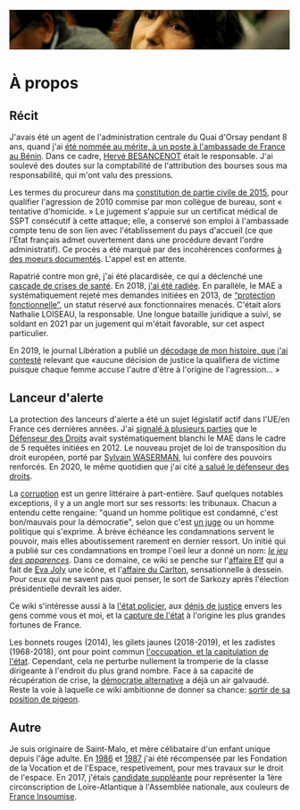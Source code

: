 ![marc-chaumeil](_aux/marc-chaumeil.png)
# À propos

## Récit

J'avais été un agent de l'administration centrale du Quai d'Orsay pendant 8 ans,
quand j'ai [été nommée au mérite, à un poste à l'ambassade de France au Bénin](pieces/82f04043/82f04043.pdf). 
Dans ce cadre, [Hervé BESANCENOT](https://www.whoswho.fr/bio/herve-besancenot_57889) était le responsable.
J'ai soulevé des doutes sur la comptabilité de l'attribution des bourses sous ma responsabilité, qui m'ont valu des pressions.

Les termes du procureur dans ma [constitution de partie civile de 2015](./demarches/aplogan.md),
pour qualifier l'agression de 2010 commise par mon collègue de bureau,
sont « tentative d'homicide. » Le jugement s'appuie sur un certificat médical de SSPT consécutif à cette attaque;
elle, a conservé son emploi à l'ambassade compte tenu de son lien avec l'établissement du pays d'accueil
(ce que l'État français admet ouvertement dans une procédure devant l'ordre administratif).
Ce procès a été marqué par des incohérences conformes [à des moeurs documentés](./vp/denijust.md#jl2014).
L'appel est en attente.

Rapatrié contre mon gré, j'ai été placardisée,
ce qui a déclenché une [cascade de crises de santé](./demarches/autre.md#a999fcb2).
En 2018, [j'ai été radiée](./demarches/radiation.md). En parallèle,
le MAE a systématiquement rejeté mes demandes initiées en 2013,
de [“protection fonctionnelle”](./demarches/pf.md),
un statut réservé aux fonctionnaires menacés. C'était alors Nathalie LOISEAU, la responsable.
Une longue bataille juridique a suivi, se soldant en 2021 par un jugement qui m'était favorable, sur cet aspect particulier.

En 2019, le journal Libération a publié un [décodage de mon histoire, que j'ai contesté](./demarches/medias.md#pezetnicolas)
relevant que «aucune décision de justice la qualifiera de victime puisque chaque femme accuse l'autre d'être à l'origine de l'agression... »
 

## Lanceur d'alerte

La protection des lanceurs d'alerte a été un sujet législatif actif dans l'UE/en France ces dernières années.
J'ai [signalé à plusieurs parties](./demarches/influence.md) que le [Défenseur des Droits](https://twitter.com/Defenseurdroits) avait systématiquement blanchi le MAE
dans le cadre de 5 requêtes initiées en 2012.
Le nouveau projet de loi de transposition du droit européen, 
porté par [Sylvain WASERMAN](https://twitter.com/SylvainWaserman), 
lui confère des pouvoirs renforcés. 
En 2020, le même quotidien que j'ai cité [a salué le défenseur des droits](./vp/parlement.md#touboninesp).

La [corruption](./vp/corruption.md) est un genre littéraire à part-entière. Sauf quelques notables exceptions, il y a un angle mort sur ses ressorts: les tribunaux. Chacun a entendu cette rengaine: "quand un homme politique est condamné, c'est bon/mauvais pour la démocratie", selon que c'est [un juge](vp/corruption.md#joly2021revolue) ou un homme politique qui s'exprime. À brève échéance les condamnations servent le pouvoir, mais elles aboutissement rarement en dernier ressort. 
Un initié qui a publié sur ces condamnations en trompe l'oeil leur a donné un nom: [_le jeu des apparences_](./vp/corruption.md#japparences). Dans ce domaine, ce wiki se penche sur l'[affaire Elf](vp/elf.md) qui a fait de [Eva Joly](https://twitter.com/EvaJoly) une icône,  et l'[affaire du Carlton](vp/carlton.md),
sensationnelle à dessein. Pour ceux qui ne savent pas quoi penser, le sort de Sarkozy après l'élection présidentielle devrait les aider. 

Ce wiki s'intéresse aussi à la [l'état policier](./vp/etatpolicier.md), aux [dénis de justice](vp/denijust.md) envers les gens comme vous et moi, et la [capture de l'état](vp/capturetat.md) à l'origine les plus grandes fortunes de France.

Les bonnets rouges (2014), les gilets jaunes (2018-2019), et les zadistes (1968-2018),
ont pour point commun [l'occupation, et la capitulation de l'état](./vp/democralter.md#lecoq2018projets).
Cependant, cela ne perturbe nullement la tromperie de la classe dirigeante à l'endroit du plus grand nombre. 
Face à sa capacité de récupération de crise, la [démocratie alternative](./vp/democralter.md) a déjà un air galvaudé.
Reste la voie à laquelle ce wiki ambitionne de donner sa chance: [sortir de sa position de pigeon](./vp/robenoire.md#carage2015demontg).

## Autre
Je suis originaire de Saint-Malo, et mère célibataire d'un enfant unique depuis l'âge adulte.  En [1986](../pieces/identifiant/829cbd9) et [1987](../pieces/identifiant/b5b09b6e) j'ai été récompensée par les Fondation de la Vocation et de l'Espace, respetivement, pour mes travaux sur le droit de l'espace. En 2017, j'étais [candidate suppléante](http://www.nantes-infos.fr/legislatives-1ere-circonscription-de-la-loire-atlantique-christophe-le-tallec-et-francoise-nicolas-candidats-de-la-france-insoumise-3-5-137.html) pour représenter la 1ère circonscription de Loire-Atlantique à l'Assemblée nationale, aux couleurs de [France Insoumise](https://twitter.com/FranceInsoumise).
